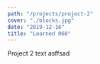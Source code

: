 ```yaml
---
path: "/projects/project-2"
cover: "./blocks.jpg"
date: "2019-12-16"
title: "Learned 068"
---
```


Project 2 text asffsad
